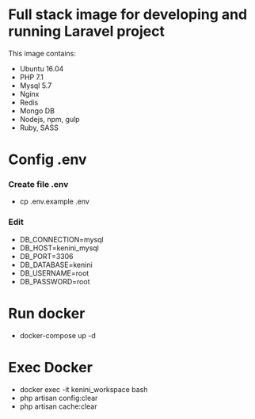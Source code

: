 # Full stack image for developing and running Laravel project
This image contains:

* Ubuntu 16.04
* PHP 7.1
* Mysql 5.7
* Nginx
* Redis
* Mongo DB
* Nodejs, npm, gulp
* Ruby, SASS

# Config .env
### Create file .env
* cp .env.example .env
### Edit
* DB_CONNECTION=mysql
* DB_HOST=kenini_mysql
* DB_PORT=3306
* DB_DATABASE=kenini
* DB_USERNAME=root
* DB_PASSWORD=root

# Run docker
* docker-compose up -d
# Exec Docker
* docker exec -it kenini_workspace bash
* php artisan config:clear
* php artisan cache:clear

